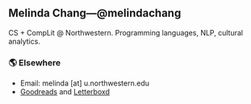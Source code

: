 ## Melinda Chang&mdash;@melindachang

CS + CompLit @ Northwestern. Programming languages, NLP, cultural analytics.

### 🌎 Elsewhere
- Email: melinda [at] u.northwestern.edu
- [Goodreads](https://www.goodreads.com/user/show/124375846-melinda-chang) and [Letterboxd](https://letterboxd.com/hychang)
